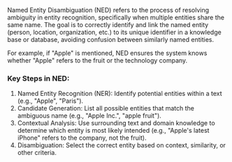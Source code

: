 Named Entity Disambiguation (NED) refers to the process of resolving ambiguity in entity recognition, specifically when multiple entities share the same name. The goal is to correctly identify and link the named entity (person, location, organization, etc.) to its unique identifier in a knowledge base or database, avoiding confusion between similarly named entities.

For example, if "Apple" is mentioned, NED ensures the system knows whether "Apple" refers to the fruit or the technology company.

### Key Steps in NED:
1. Named Entity Recognition (NER): Identify potential entities within a text (e.g., "Apple", "Paris").
2. Candidate Generation: List all possible entities that match the ambiguous name (e.g., "Apple Inc.", "apple fruit").
3. Contextual Analysis: Use surrounding text and domain knowledge to determine which entity is most likely intended (e.g., "Apple's latest iPhone" refers to the company, not the fruit).
4. Disambiguation: Select the correct entity based on context, similarity, or other criteria.
